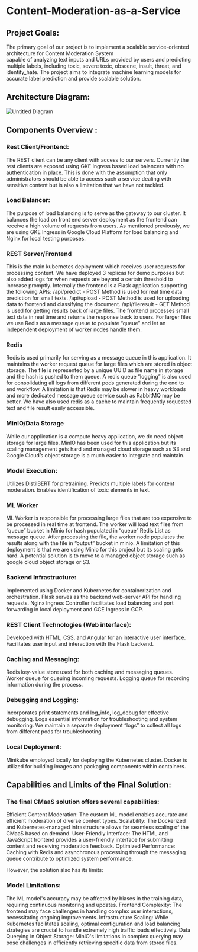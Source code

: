 # Content-Moderation-as-a-Service


## Project Goals: 

The primary goal of our project is to implement a scalable service-oriented architecture for Content Moderation System  
capable of analyzing text inputs and URLs provided by users and predicting multiple labels, including toxic, severe toxic, obscene, insult, threat, and identity_hate. The project aims to integrate machine learning models for accurate label prediction and provide scalable solution.



## Architecture Diagram:

![Untitled Diagram](https://github.com/itsayushpandey/Content-Moderation-as-a-Service/assets/32012449/e8160ce4-8e33-40af-b7c7-87502660bdd8)


## Components Overview :

### Rest Client/Frontend:

The REST client can be any client with access to our servers. 
Currently the rest clients are exposed using GKE Ingress based load balancers with no authentication in place.
This is done with the assumption that only administrators should be able to access such a service dealing with sensitive content but is also a limitation that we have not tackled.

### Load Balancer:

The purpose of load balancing is to serve as the gateway to our cluster. It balances the load on front end server deployment as the frontend can receive a high volume of requests from users.
As mentioned previously, we are using GKE Ingress in Google Cloud Platform for load balancing and Nginx for local testing purposes.

### REST Server/Frontend

This is the main kubernetes deployment which receives user requests for processing content.
We have deployed 3 replicas for demo purposes but also added logs for when requests are beyond a certain threshold to increase promptly.
Internally the frontend is a Flask application supporting the following APIs:
/api/predict - POST Method is used for real time data prediction for small texts.
/api/upload - POST Method is used for uploading data to frontend and classifying the document.
/api/fileresult - GET Method is used for getting results back of large files.
The frontend processes small text data in real time and returns the response back to users.
For larger files we use Redis as a message queue to populate “queue” and let an independent deployment of worker nodes handle them.

### Redis

Redis is used primarily for serving as a message queue in this application. It maintains the worker request queue for large files which are stored in object storage.
The file is represented by a unique UUID as file name in storage and the hash is pushed to them queue.
A redis queue “logging” is also used for consolidating all logs from different pods generated during the end to end workflow.
A limitation is that Redis may be slower in heavy workloads and more dedicated message queue service such as RabbitMQ may be better.
We have also used redis as a cache to maintain frequently requested text and file result easily accessible.

### MinIO/Data Storage

While our application is a compute heavy application, we do need object storage for large files. 
MinIO has been used for this application but its scaling management gets hard and managed cloud storage such as S3 and Google Cloud’s object storage is a much easier to integrate and maintain.

### Model Execution:

Utilizes DistilBERT for pretraining.
Predicts multiple labels for content moderation.
Enables identification of toxic elements in text.

### ML Worker

ML Worker is responsible for processing large files that are too expensive to be processed in real time at frontend.
The worker will load text files from “queue” bucket in Minio for hash populated in “queue” Redis List as message queue.
After processing the file, the worker node populates the results along with the file in “output” bucket in minio.
A limitation of this deployment is that we are using Minio for this project but its scaling gets hard. A potential solution is to move to a managed object storage such as google cloud object storage or S3.

### Backend Infrastructure:

Implemented using Docker and Kubernetes for containerization and orchestration.
Flask serves as the backend web-server API for handling requests.
Nginx Ingress Controller facilitates load balancing and port forwarding in local deployment and GCE Ingress in GCP.

### REST Client Technologies (Web interface):

Developed with HTML, CSS, and Angular for an interactive user interface.
Facilitates user input and interaction with the Flask backend.


### Caching and Messaging:

Redis key-value store used for both caching and messaging queues.
Worker queue for queuing incoming requests.
Logging queue for recording information during the process.

### Debugging and Logging:

Incorporates print statements and log_info, log_debug for effective debugging.
Logs essential information for troubleshooting and system monitoring.
We maintain a separate deployment “logs” to collect all logs from different pods for troubleshooting.

### Local Deployment:

Minikube employed locally for deploying the Kubernetes cluster.
Docker is utilized for building images and packaging components within containers.

## Capabilities and Limits of the Final Solution:

### The final CMaaS solution offers several capabilities:

Efficient Content Moderation: The custom ML model enables accurate and efficient moderation of diverse content types.
Scalability: The Dockerized and Kubernetes-managed infrastructure allows for seamless scaling of the CMaaS based on demand.
User-Friendly Interface: The HTML and JavaScript frontend provides a user-friendly interface for submitting content and receiving moderation feedback.
Optimized Performance: Caching with Redis and asynchronous processing through the messaging queue contribute to optimized system performance.

However, the solution also has its limits:

### Model Limitations: 

The ML model's accuracy may be affected by biases in the training data, requiring continuous monitoring and updates.
Frontend Complexity: The frontend may face challenges in handling complex user interactions, necessitating ongoing improvements.
Infrastructure Scaling: While Kubernetes facilitates scaling, optimal configuration and load balancing strategies are crucial to handle extremely high traffic loads effectively.
Data Querying in Object Storage: MinIO's limitations in complex querying may pose challenges in efficiently retrieving specific data from stored files.
